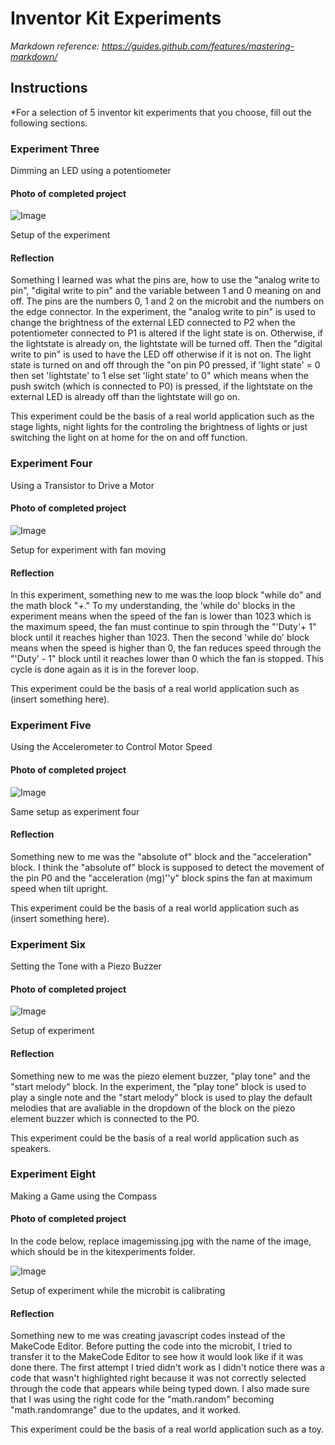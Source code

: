 # Inventor Kit Experiments

*Markdown reference: https://guides.github.com/features/mastering-markdown/*

## Instructions ##

*For a selection of 5 inventor kit experiments that you choose, fill out the following sections.

### Experiment Three ###

Dimming an LED using a potentiometer

#### Photo of completed project ####

![Image](kitexperiments/ex3.png)

Setup of the experiment

#### Reflection ####

Something I learned was what the pins are, how to use the "analog write to pin", "digital write to pin" and the variable between 1 and 0 meaning on and off. The pins are the numbers 0, 1 and 2 on the microbit and the numbers on the edge connector. In the experiment, the "analog write to pin" is used to change the brightness of the external LED connected to P2 when the potentiometer connected to P1 is altered if the light state is on. Otherwise, if the lightstate is already on, the lightstate will be turned off. Then the "digital write to pin" is used to have the LED off otherwise if it is not on. The light state is turned on and off through the "on pin P0 pressed, if 'light state' = 0 then set 'lightstate' to 1 else set 'light state' to 0" which means when the push switch (which is connected to P0) is pressed, if the lightstate on the external LED is already off than the lightstate will go on.

This experiment could be the basis of a real world application such as the stage lights, night lights for the controling the brightness of lights or just switching the light on at home for the on and off function.

### Experiment Four ###

Using a Transistor to Drive a Motor

#### Photo of completed project ####

![Image](kitexperiments/Ex4.png)

Setup for experiment with fan moving

#### Reflection ####

In this experiment, something new to me was the loop block "while do" and the math block "_+_." To my understanding, the 'while do' blocks in the experiment means when the speed of the fan is lower than 1023 which is the maximum speed, the fan must continue to spin through the "'Duty'+ 1" block until it reaches higher than 1023. Then the second 'while do' block means when the speed is higher than 0, the fan reduces speed through the "'Duty' - 1" block until it reaches lower than 0 which the fan is stopped. This cycle is done again as it is in the forever loop.

This experiment could be the basis of a real world application such as (insert something here).



### Experiment Five ###

Using the Accelerometer to Control Motor Speed

#### Photo of completed project ####

![Image](kitexperiments/ex5.png)

Same setup as experiment four

#### Reflection ####

Something new to me was the "absolute of" block and the "acceleration" block. I think the "absolute of" block is supposed to detect the movement of the pin P0 and the "acceleration (mg)''y" block spins the fan at maximum speed when tilt upright.


This experiment could be the basis of a real world application such as (insert something here).



### Experiment Six ###

Setting the Tone with a Piezo Buzzer

#### Photo of completed project ####

![Image](kitexperiments/ex6.png)

Setup of experiment

#### Reflection ####

Something new to me was the piezo element buzzer, "play tone" and the "start melody" block. In the experiment, the "play tone" block is used to play a single note and the "start melody" block is used to play the default melodies that are avaliable in the dropdown of the block on the piezo element buzzer which is connected to the P0. 

This experiment could be the basis of a real world application such as speakers.

### Experiment Eight ###

Making a Game using the Compass

#### Photo of completed project ####
In the code below, replace imagemissing.jpg with the name of the image, which should be in the kitexperiments folder.

![Image](kitexperiments/ex8.png)

Setup of experiment while the microbit is calibrating

#### Reflection ####

Something new to me was creating javascript codes instead of the MakeCode Editor. Before putting the code into the microbit, I tried to transfer it to the MakeCode Editor to see how it would look like if it was done there. The first attempt I tried didn't work as I didn't notice there was a code that wasn't highlighted right because it was not correctly selected through the code that appears while being typed down. I also made sure that I was using the right code for the "math.random" becoming "math.randomrange" due to the updates, and it worked.

This experiment could be the basis of a real world application such as a toy.

